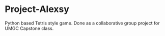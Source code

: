 # Project-Alexsy
Python based Tetris style game. Done as a collaborative group project for UMGC Capstone class. 
